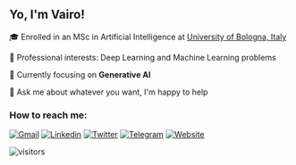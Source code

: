 ## Yo, I'm Vairo!

🎓 Enrolled in an MSc in Artificial Intelligence at [University of Bologna, Italy](https://corsi.unibo.it/2cycle/artificial-intelligence/index.html)

🔭 Professional interests: Deep Learning and Machine Learning problems

🌱 Currently focusing on **Generative AI**

💬 Ask me about whatever you want, I'm happy to help

### How to reach me:

[![Gmail](https://img.shields.io/badge/Gmail-EA4335?&style=for-the-badge&logo=Gmail&logoColor=white)](mailto:vairo.dp@gmail.com)
[![Linkedin](https://img.shields.io/badge/Linkedin-0A66C2?style=for-the-badge&logo=LinkedIn&logoColor=white)](https://www.linkedin.com/in/vairo-di-pasquale//)
[![Twitter](https://img.shields.io/badge/Twitter-%231DA1F2.svg?style=for-the-badge&logo=Twitter&logoColor=white)](https://twitter.com/vairodp)
[![Telegram](https://img.shields.io/badge/Telegram-26A5E4?style=for-the-badge&logo=Telegram&logoColor=white)](https://t.me/Vairodp)
[![Website](https://img.shields.io/badge/website-000000?style=for-the-badge&logo=About.me&logoColor=white)](https://www.vairodp.com)


![visitors](https://visitor-badge.glitch.me/badge?page_id=https://github.com/vairodp/vairodp)

